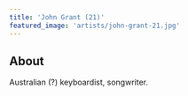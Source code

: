 ```yaml
---
title: 'John Grant (21)'
featured_image: 'artists/john-grant-21.jpg'
---
```


## About

Australian (?) keyboardist, songwriter.
